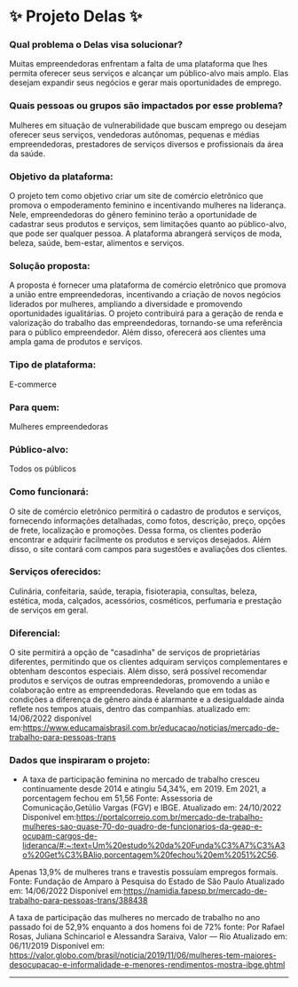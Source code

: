 # :sparkles: Projeto Delas :sparkles:

### Qual problema o Delas visa solucionar?
 Muitas empreendedoras enfrentam a falta de uma plataforma que lhes permita oferecer seus serviços e alcançar um público-alvo mais amplo. Elas desejam expandir seus negócios e gerar mais oportunidades de emprego.


### Quais pessoas ou grupos são impactados por esse problema?
Mulheres em situação de vulnerabilidade que buscam emprego ou desejam oferecer seus serviços, vendedoras autônomas, pequenas e médias empreendedoras, prestadores de serviços diversos e profissionais da área da saúde.


### Objetivo da plataforma: 
O projeto tem como objetivo criar um site de comércio eletrônico que promova o empoderamento feminino e incentivando mulheres na liderança. Nele, empreendedoras do gênero feminino terão a oportunidade de cadastrar seus produtos e serviços, sem limitações quanto ao público-alvo, que pode ser qualquer pessoa. A plataforma abrangerá serviços de moda, beleza, saúde, bem-estar, alimentos e serviços.


### Solução proposta: 
A proposta é fornecer uma plataforma de comércio eletrônico que promova a união entre empreendedoras, incentivando a criação de novos negócios liderados por mulheres, ampliando a diversidade e promovendo oportunidades igualitárias. O projeto contribuirá para a geração de renda e valorização do trabalho das empreendedoras, tornando-se uma referência para o público empreendedor. Além disso, oferecerá aos clientes uma ampla gama de produtos e serviços.


### Tipo de plataforma: 
E-commerce


### Para quem: 
Mulheres empreendedoras


### Público-alvo: 
Todos os públicos


### Como funcionará: 
O site de comércio eletrônico permitirá o cadastro de produtos e serviços, fornecendo informações detalhadas, como fotos, descrição, preço, opções de frete, localização e promoções. Dessa forma, os clientes poderão encontrar e adquirir facilmente os produtos e serviços desejados. Além disso, o site contará com campos para sugestões e avaliações dos clientes.

### Serviços oferecidos: 
Culinária, confeitaria, saúde, terapia, fisioterapia, consultas, beleza, estética, moda, calçados, acessórios, cosméticos, perfumaria e prestação de serviços em geral.


### Diferencial: 
O site permitirá a opção de "casadinha" de serviços de proprietárias diferentes, permitindo que os clientes adquiram serviços complementares e obtenham descontos especiais. Além disso, será possível recomendar produtos e serviços de outras empreendedoras, promovendo a união e colaboração entre as empreendedoras. Revelando que em todas as condições a diferença de gênero ainda é alarmante e a desigualdade ainda reflete nos tempos atuais, dentro das companhias.
atualizado em: 14/06/2022
disponível em:https://www.educamaisbrasil.com.br/educacao/noticias/mercado-de-trabalho-para-pessoas-trans


### Dados que inspiraram o projeto:
- A taxa de participação feminina no mercado de trabalho cresceu continuamente desde 2014 e atingiu 54,34%, em 2019. Em 2021, a porcentagem fechou em 51,56
Fonte: Assessoria de Comunicação,Getúlio Vargas (FGV) e IBGE.
Atualizado em: 24/10/2022 
Disponível em:https://portalcorreio.com.br/mercado-de-trabalho-mulheres-sao-quase-70-do-quadro-de-funcionarios-da-geap-e-ocupam-cargos-de-lideranca/#:~:text=Um%20estudo%20da%20Funda%C3%A7%C3%A3o%20Get%C3%BAlio,porcentagem%20fechou%20em%2051%2C56.


Apenas 13,9% de mulheres trans e travestis possuíam empregos formais.
Fonte: Fundação de Amparo à Pesquisa do Estado de São Paulo
Atualizado em: 14/06/2022
Disponível em:https://namidia.fapesp.br/mercado-de-trabalho-para-pessoas-trans/388438


A taxa de participação das mulheres no mercado de trabalho no ano passado foi de 52,9% enquanto a dos homens foi de 72%
fonte: Por Rafael Rosas, Juliana Schincariol e Alessandra Saraiva, Valor — Rio
Atualizado em: 06/11/2019
Disponível em: https://valor.globo.com/brasil/noticia/2019/11/06/mulheres-tem-maiores-desocupacao-e-informalidade-e-menores-rendimentos-mostra-ibge.ghtml

------------------------------
